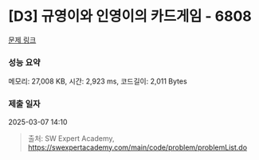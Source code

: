 # [D3] 규영이와 인영이의 카드게임 - 6808 

[문제 링크](https://swexpertacademy.com/main/code/problem/problemDetail.do?contestProbId=AWgv9va6HnkDFAW0) 

### 성능 요약

메모리: 27,008 KB, 시간: 2,923 ms, 코드길이: 2,011 Bytes

### 제출 일자

2025-03-07 14:10



> 출처: SW Expert Academy, https://swexpertacademy.com/main/code/problem/problemList.do